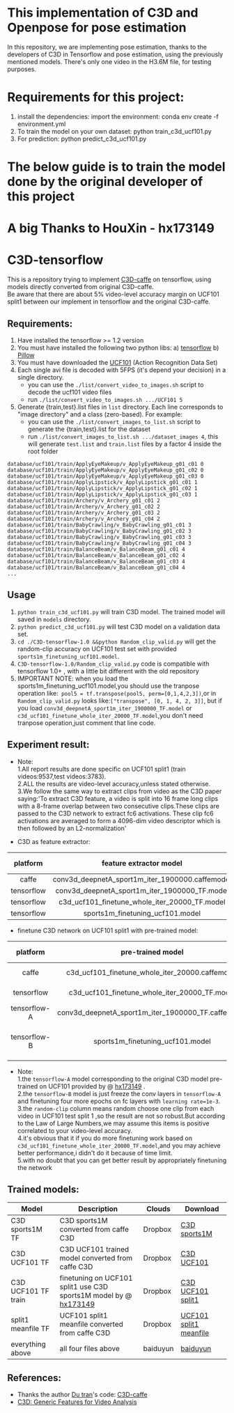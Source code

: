 # This implementation of C3D and Openpose for pose estimation  
In this repository, we are implementing pose estimation, thanks to the developers of C3D in Tensorflow and pose estimation, using the previously mentioned models. There's only one video in the H3.6M file, for testing purposes.   

# Requirements for this project:  
1. install the dependencies: import the environment: conda env create -f environment.yml  
2. To train the model on your own dataset: python train_c3d_ucf101.py   
3. For prediction: python predict_c3d_ucf101.py  


# The below guide is to train the model done by the original developer of this project
# A big Thanks to HouXin - hx173149

# C3D-tensorflow

This is a repository trying to implement [C3D-caffe][5] on tensorflow, using models directly converted from original C3D-caffe.    
Be aware that there are about 5% video-level accuracy margin on UCF101 split1  between our implement in tensorflow and  the original C3D-caffe.  

## Requirements:

1. Have installed the tensorflow >= 1.2 version
2. You must have installed the following two python libs:
a) [tensorflow][1]
b) [Pillow][2]
3. You must have downloaded the [UCF101][3] (Action Recognition Data Set)
4. Each single avi file is decoded with 5FPS (it's depend your decision) in a single directory.
    - you can use the `./list/convert_video_to_images.sh` script to decode the ucf101 video files
    - run `./list/convert_video_to_images.sh .../UCF101 5`
5. Generate {train,test}.list files in `list` directory. Each line corresponds to "image directory" and a class (zero-based). For example:
    - you can use the `./list/convert_images_to_list.sh` script to generate the {train,test}.list for the dataset
    - run `./list/convert_images_to_list.sh .../dataset_images 4`, this will generate `test.list` and `train.list` files by a factor 4 inside the root folder

```
database/ucf101/train/ApplyEyeMakeup/v_ApplyEyeMakeup_g01_c01 0
database/ucf101/train/ApplyEyeMakeup/v_ApplyEyeMakeup_g01_c02 0
database/ucf101/train/ApplyEyeMakeup/v_ApplyEyeMakeup_g01_c03 0
database/ucf101/train/ApplyLipstick/v_ApplyLipstick_g01_c01 1
database/ucf101/train/ApplyLipstick/v_ApplyLipstick_g01_c02 1
database/ucf101/train/ApplyLipstick/v_ApplyLipstick_g01_c03 1
database/ucf101/train/Archery/v_Archery_g01_c01 2
database/ucf101/train/Archery/v_Archery_g01_c02 2
database/ucf101/train/Archery/v_Archery_g01_c03 2
database/ucf101/train/Archery/v_Archery_g01_c04 2
database/ucf101/train/BabyCrawling/v_BabyCrawling_g01_c01 3
database/ucf101/train/BabyCrawling/v_BabyCrawling_g01_c02 3
database/ucf101/train/BabyCrawling/v_BabyCrawling_g01_c03 3
database/ucf101/train/BabyCrawling/v_BabyCrawling_g01_c04 3
database/ucf101/train/BalanceBeam/v_BalanceBeam_g01_c01 4
database/ucf101/train/BalanceBeam/v_BalanceBeam_g01_c02 4
database/ucf101/train/BalanceBeam/v_BalanceBeam_g01_c03 4
database/ucf101/train/BalanceBeam/v_BalanceBeam_g01_c04 4
...
```

## Usage

1. `python train_c3d_ucf101.py` will train C3D model. The trained model will saved in `models` directory.
2. `python predict_c3d_ucf101.py` will test C3D model on a validation data set.
3.  `cd ./C3D-tensorflow-1.0 &&python Random_clip_valid.py` will get the random-clip accuracy on UCF101 test set with provided `sports1m_finetuning_ucf101.model`.
4. `C3D-tensorflow-1.0/Random_clip_valid.py` code is compatible with tensorflow 1.0+ , with a little bit different with the old repository
5. IMPORTANT NOTE: when you load the sports1m_finetuning_ucf101.model,you should use the tranpose operation like:` pool5 = tf.transpose(pool5, perm=[0,1,4,2,3])`,or in `Random_clip_valid.py` looks like:`["transpose", [0, 1, 4, 2, 3]]`,
but if you load `conv3d_deepnetA_sport1m_iter_1900000_TF.model` or `c3d_ucf101_finetune_whole_iter_20000_TF.model`,you don't need tranpose operation,just comment that line code.  

##  Experiment result:
- Note:              
    1.All report results are done specific on UCF101 split1 (train videos:9537,test videos:3783).   
    2.ALL the results are video-level accuracy,unless stated otherwise.   
    3.We follow the same way to extract clips from video as the C3D paper saying:'To extract C3D feature, a video is split into 16 frame long clips with a 8-frame overlap between two consecutive clips.These clips are passed to the C3D network to extract fc6 activations. These clip fc6 activations are averaged to form a 4096-dim video descriptor which is then followed by an L2-normalization'   

- C3D as feature extractor:

|   platform  | feature extractor model | fc6+SVM |  fc6+SVM+L2 norm   |
|:-----------:|:---------------:|:----------:|:----------------:|
|   caffe     | conv3d_deepnetA_sport1m_iter_1900000.caffemodel|   81.99%    |       83.39%      |
| tensorflow  | conv3d_deepnetA_sport1m_iter_1900000_TF.model  |   79.38%    |       81.44%      |
| tensorflow  | c3d_ucf101_finetune_whole_iter_20000_TF.model  |   79.67%    |       81.33%      |
| tensorflow  | sports1m_finetuning_ucf101.model  |    82.73%   |       85.35%      |

- finetune C3D network on UCF101 split1 with  pre-trained model:

|   platform  | pre-trained model |    train-strategy   |    video-accuracy    |     clip-accuracy     |    random-clip     |
|:-----------:|:---------------:|:----------------:|:----------------:|:----------------:|:----------------:|
|   caffe     | c3d_ucf101_finetune_whole_iter_20000.caffemodel|    directly test   |    -   |       79.87%     |       -     |
| tensorflow  | c3d_ucf101_finetune_whole_iter_20000_TF.model  |    directly test  |    78.35%   |       72.77%    |       57.15%    |
| tensorflow-A  | conv3d_deepnetA_sport1m_iter_1900000_TF.caffemodel  |    whole finetuning   |    76.0%   |       71%    |       69.8%    |
| tensorflow-B  | sports1m_finetuning_ucf101.model  |    freeze conv,only finetune fc layers   |    79.93%  |       74.65%   |       76.6%     |


- Note:        
    1.the `tensorflow-A` model corresponding to the original C3D model pre-trained on UCF101 provided by @ [hx173149][7] .       
    2.the `tensorflow-B` model is just freeze the conv layers in `tensorflow-A` and finetuning  four more epochs on fc layers with `learning rate=1e-3`.   
    3.the `random-clip` column means random choose one clip from each video in UCF101 test split 1 ,so the result are not so robust.But according to the Law of Large Numbers,we may assume this items is positive correlated to your video-level accuracy.   
    4.it's obvious that it if you do more finetuning work based on `c3d_ucf101_finetune_whole_iter_20000_TF.model`,and you may achieve better performance,i didn't do it because of time limit.  
    5.with no doubt that you can get better result by appropriately finetuning the network   

## Trained models:
|   Model             |   Description     |   Clouds  |  Download   |
| ------------------- | ----------------- |  -------- | ------------|
| C3D sports1M  TF      |C3D sports1M converted from caffe C3D|  Dropbox  |[C3D sports1M ](https://www.dropbox.com/s/zvco2rfufryivqb/conv3d_deepnetA_sport1m_iter_1900000_TF.model?dl=0)       |
| C3D UCF101 TF  |C3D UCF101 trained model converted from caffe C3D|  Dropbox  |[C3D UCF101 ](https://www.dropbox.com/s/u5fxqzks2pkaolx/c3d_ucf101_finetune_whole_iter_20000_TF.model?dl=0 )       |
| C3D UCF101  TF train   |finetuning on UCF101 split1 use C3D sports1M model by  @ [hx173149][7]|  Dropbox  |[C3D UCF101 split1](https://www.dropbox.com/sh/8wcjrcadx4r31ux/AAAkz3dQ706pPO8ZavrztRCca?dl=0)       |
| split1 meanfile  TF   | UCF101 split1 meanfile converted from caffe C3D  |  Dropbox  |[UCF101 split1 meanfile](https://www.dropbox.com/sh/8wcjrcadx4r31ux/AAAkz3dQ706pPO8ZavrztRCca?dl=0)      |
| everything above    |  all four files above  |  baiduyun |[baiduyun](http://pan.baidu.com/s/1nuJe8vn)      |




## References:

- Thanks the author [Du tran][4]'s code: [C3D-caffe][5]
- [C3D: Generic Features for Video Analysis][6]


[1]: https://www.tensorflow.org/
[2]: http://pillow.readthedocs.io/en/3.1.x/reference/Image.html
[3]: http://crcv.ucf.edu/data/UCF101.php
[4]: https://github.com/dutran
[5]: https://github.com/facebook/C3D
[6]: http://vlg.cs.dartmouth.edu/c3d/
[7]:https://github.com/hx173149/C3D-tensorflow
